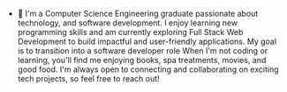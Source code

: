 - 👋 I'm a Computer Science Engineering graduate passionate about technology, and software development. I enjoy learning new programming skills and am currently exploring Full Stack Web Development to build impactful and user-friendly applications.
My goal is to transition into a software developer role
When I'm not coding or learning, you'll find me enjoying books, spa treatments, movies, and good food. I'm always open to connecting and collaborating on exciting tech projects, so feel free to reach out!
